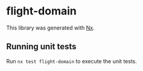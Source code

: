 # flight-domain

This library was generated with [Nx](https://nx.dev).

## Running unit tests

Run `nx test flight-domain` to execute the unit tests.
